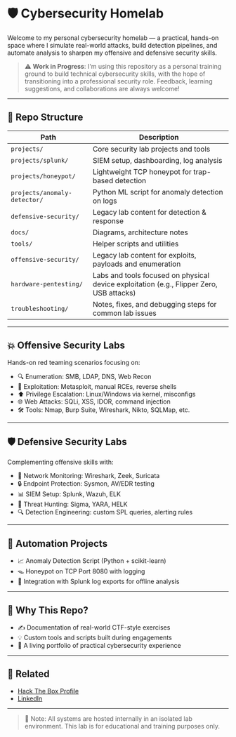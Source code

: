 # 🛡️ Cybersecurity Homelab

Welcome to my personal cybersecurity homelab — a practical, hands-on space where I simulate real-world attacks, build detection pipelines, and automate analysis to sharpen my offensive and defensive security skills.

> ⚠️ **Work in Progress**: I'm using this repository as a personal training ground to build technical cybersecurity skills, with the hope of transitioning into a professional security role. Feedback, learning suggestions, and collaborations are always welcome!

---

## 📁 Repo Structure

| Path                            | Description                                         |
|---------------------------------|-----------------------------------------------------|
| `projects/`                     | Core security lab projects and tools                |
| `projects/splunk/`              | SIEM setup, dashboarding, log analysis              |
| `projects/honeypot/`            | Lightweight TCP honeypot for trap-based detection   |
| `projects/anomaly-detector/`    | Python ML script for anomaly detection on logs      |
| `defensive-security/`          | Legacy lab content for detection & response         |
| `docs/`                         | Diagrams, architecture notes                        |
| `tools/`                        | Helper scripts and utilities                        |
| `offensive-security/`          | Legacy lab content for exploits, payloads and enumeration        |
| `hardware-pentesting/`          | Labs and tools focused on physical device exploitation (e.g., Flipper Zero, USB attacks)       |
| `troubleshooting/`            | Notes, fixes, and debugging steps for common lab issues |

---

## 💥 Offensive Security Labs

Hands-on red teaming scenarios focusing on:

- 🔍 Enumeration: SMB, LDAP, DNS, Web Recon
- 🎯 Exploitation: Metasploit, manual RCEs, reverse shells
- ⬆️ Privilege Escalation: Linux/Windows via kernel, misconfigs
- 🌐 Web Attacks: SQLi, XSS, IDOR, command injection
- 🛠️ Tools: Nmap, Burp Suite, Wireshark, Nikto, SQLMap, etc.

---

## 🛡️ Defensive Security Labs

Complementing offensive skills with:

- 📡 Network Monitoring: Wireshark, Zeek, Suricata
- 🔒 Endpoint Protection: Sysmon, AV/EDR testing
- 📊 SIEM Setup: Splunk, Wazuh, ELK
- 🎯 Threat Hunting: Sigma, YARA, HELK
- 🔍 Detection Engineering: custom SPL queries, alerting rules

---

## 🤖 Automation Projects

- 📈 Anomaly Detection Script (Python + scikit-learn)
- 🪤 Honeypot on TCP Port 8080 with logging
- 🧠 Integration with Splunk log exports for offline analysis

---

## 🚀 Why This Repo?

- ✍️ Documentation of real-world CTF-style exercises
- 💡 Custom tools and scripts built during engagements
- 🧪 A living portfolio of practical cybersecurity experience

---

## 🔗 Related

- [Hack The Box Profile](https://app.hackthebox.com/profile/basil9099)  
- [LinkedIn](https://www.linkedin.com/in/angus-dawson-92b035249)

---

> 📌 Note: All systems are hosted internally in an isolated lab environment. This lab is for educational and training purposes only.
